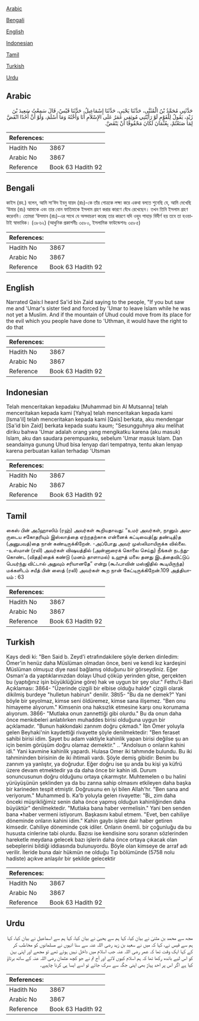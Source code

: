 [Arabic](#arabic)

[Bengali](#bengali)

[English](#english)

[Indonesian](#indonesian)

[Tamil](#tamil)

[Turkish](#turkish)

[Urdu](#urdu)

## Arabic


<div dir="rtl" lang="ar" style={{fontSize:'larger',backgroundColor:'#f8f9fa',padding:20}}>
حَدَّثَنِي مُحَمَّدُ بْنُ الْمُثَنَّى، حَدَّثَنَا يَحْيَى، حَدَّثَنَا إِسْمَاعِيلُ، حَدَّثَنَا قَيْسٌ، قَالَ سَمِعْتُ سَعِيدَ بْنَ زَيْدٍ، يَقُولُ لِلْقَوْمِ لَوْ رَأَيْتُنِي مُوثِقِي عُمَرُ عَلَى الإِسْلاَمِ أَنَا وَأُخْتُهُ وَمَا أَسْلَمَ، وَلَوْ أَنَّ أُحُدًا انْقَضَّ لِمَا صَنَعْتُمْ، بِعُثْمَانَ لَكَانَ مَحْقُوقًا أَنْ يَنْقَضَّ‏.‏
</div>
<div style={{backgroundColor:'#f8f9fa',padding:20, marginBottom: 10}}><table> <thead> <tr> <th>References:</th> <th></th> </tr> </thead> <tbody><tr><td>Hadith No</td><td>3867</td></tr><tr><td>Arabic No</td><td>3867</td></tr><tr><td>Reference</td><td>Book 63 Hadith 92</td></tr></tbody></table></div>

## Bengali


<div dir="ltr" lang="bn" style={{fontSize:'larger',backgroundColor:'#f8f9fa',padding:20}}>
কাইস (রহ.) বলেন, আমি সা‘ঈদ ইবনু যায়দ (রাঃ)-কে তাঁর গোত্রকে লক্ষ্য করে একথা বলতে শুনেছি যে, আমি দেখেছি ‘উমার (রাঃ) আমাকে এবং তার বোন ফাতিমাকে ইসলাম গ্রহণ করার কারণে বেঁধে রেখেছেন। তখন তিনি ইসলাম গ্রহণ করেননি। তোমরা ‘উসমান (রাঃ)-এর সাথে যে অসদাচরণ করেছ তার কারণে যদি ওহুদ পাহাড় বিদীর্ণ হয় তবে তা হওয়াটাই স্বাভাবিক। (৩৮৬২) (আধুনিক প্রকাশনীঃ ৩৫৮০, ইসলামিক ফাউন্ডেশনঃ ৩৫৮৫)
</div>
<div style={{backgroundColor:'#f8f9fa',padding:20, marginBottom: 10}}><table> <thead> <tr> <th>References:</th> <th></th> </tr> </thead> <tbody><tr><td>Hadith No</td><td>3867</td></tr><tr><td>Arabic No</td><td>3867</td></tr><tr><td>Reference</td><td>Book 63 Hadith 92</td></tr></tbody></table></div>

## English


<div dir="ltr" lang="en" style={{fontSize:'larger',backgroundColor:'#f8f9fa',padding:20}}>
Narrated Qais:I heard Sa'id bin Zaid saying to the people, "If you but saw me and 'Umar's sister tied and forced by 'Umar to leave Islam while he was not yet a Muslim. And if the mountain of Uhud could move from its place for the evil which you people have done to 'Uthman, it would have the right to do that
</div>
<div style={{backgroundColor:'#f8f9fa',padding:20, marginBottom: 10}}><table> <thead> <tr> <th>References:</th> <th></th> </tr> </thead> <tbody><tr><td>Hadith No</td><td>3867</td></tr><tr><td>Arabic No</td><td>3867</td></tr><tr><td>Reference</td><td>Book 63 Hadith 92</td></tr></tbody></table></div>

## Indonesian


<div dir="ltr" lang="id" style={{fontSize:'larger',backgroundColor:'#f8f9fa',padding:20}}>
Telah menceritakan kepadaku [Muhammad bin Al Mutsanna] telah menceritakan kepada kami [Yahya] telah menceritakan kepada kami [Isma'il] telah menceritakan kepada kami [Qais] berkata, aku mendengar [Sa'id bin Zaid] berkata kepada suatu kaum; "Sesungguhnya aku melihat diriku bahwa 'Umar adalah orang yang mengikatku karena (aku masuk) Islam, aku dan saudara perempuanku, sebelum 'Umar masuk Islam. Dan seandainya gunung Uhud bisa lenyap dari tempatnya, tentu akan lenyap karena perbuatan kalian terhadap 'Utsman
</div>
<div style={{backgroundColor:'#f8f9fa',padding:20, marginBottom: 10}}><table> <thead> <tr> <th>References:</th> <th></th> </tr> </thead> <tbody><tr><td>Hadith No</td><td>3867</td></tr><tr><td>Arabic No</td><td>3867</td></tr><tr><td>Reference</td><td>Book 63 Hadith 92</td></tr></tbody></table></div>

## Tamil


<div dir="ltr" lang="ta" style={{fontSize:'larger',backgroundColor:'#f8f9fa',padding:20}}>
கைஸ் பின் அபீஹாஸிம் (ரஹ்) அவர்கள் கூறியதாவது: “உமர் அவர்கள், நானும் அவருடைய சகோதரியும் இஸ்லாத்தை ஏற்றதற்காக என்னைக் கட்டிவைத்(து தண்டித்)த (அனுபவத்)தை நான் கண்டிருக்கிறேன். -அப்போது அவர் முஸ்லிமாயிருக்க வில்லை. -உஸ்மான் (ரலி) அவர்கள் விஷயத்தில் (அன்னாரைக் கொலை செய்து) நீங்கள் நடந்துகொண்ட (விதத்)தைக் கண்டு (மனம் தாளாமல்) உஹுத் மலை தனது இடத்தைவிட்டுப் பெயர்ந்து விட்டால் அதுவும் சரியானதே” என்று (கூஃபாவின் மஸ்ஜிதில் கூடியிருந்த) மக்களிடம் சயீத் பின் ஸைத் (ரலி) அவர்கள் கூற நான் கேட்டிருக்கிறேன்.109 அத்தியாயம் : 63
</div>
<div style={{backgroundColor:'#f8f9fa',padding:20, marginBottom: 10}}><table> <thead> <tr> <th>References:</th> <th></th> </tr> </thead> <tbody><tr><td>Hadith No</td><td>3867</td></tr><tr><td>Arabic No</td><td>3867</td></tr><tr><td>Reference</td><td>Book 63 Hadith 92</td></tr></tbody></table></div>

## Turkish


<div dir="ltr" lang="tr" style={{fontSize:'larger',backgroundColor:'#f8f9fa',padding:20}}>
Kays dedi ki: "Ben Said b. Zeyd'i etrafındakilere şöyle derken dinIedim: Ömer'in henüz daha Müslüman olmadan önce, beni ve kendi kız kardeşini Müslüman olmuşuz diye nasıl bağlamış olduğunu bir görseydiniz. Eğer Osman'a da yaptıklarınızdan dolayı Uhud çöküp yerinden gitse, gerçekten bu (yaptığınız işin büyüklüğüne göre) hak ve uygun bir şey olur." Fethu'l-Bari Açıklaması: 3864- "Üzerinde çizgili bir elbise olduğu halde" çizgili olarak dikilmiş burdeye "hulletun habirun" denilir. 38ti5- "Bu da ne demek?" Yani böyle bir şeyolmaz, kimse seni öldüremez, kimse sana ilişemez. "Ben onu himayeme alıyorum." Kimsenin ona haksızlık etmesine karşı onu korumama alıyorum. 3866- "Mutlaka onun zannettiği gibi olurdu." Bu da onun daha önce menkıbeleri anlatılırken muhaddes birisi olduğuna uygun bir açıklamadır. "Bunun hakkındaki zannım doğru çıkmadı." İbn Ömer yoluyla gelen Beyhaki'nin kaydettiği rivayette şöyle denilmektedir: "Ben feraset sahibi birisi idim. Şayet bu adam vaktiyle kahinlik yapan birisi değilse şu an için benim görüşüm doğru olamaz demektir." .. "Andolsun o onların kahini idi." Yani kavmine kahinlik yapardı. Hulasa Omer iki tahmınde bulundu. Bu iki tahmininden birisinin de iki ihtimali vardı. Şöyle demiş gibidir: Benim bu zannım ya yanlıştır, ya doğrudur. Eğer doğru ise şu anda bu kişi ya küfrü üzere devam etmektedir ya da daha önce bir kahin idi. Durum sonuncusunun doğru olduğunu ortaya çıkarmıştır. Muhtemelen o bu halini yürüyüşünün şeklinden ya da bu zanna sahip olmasını etkileyen daha başka bir karineden tespit etmiştir. Doğrusunu en iyi bilen AlIah'hr. "Ben sana and veriyorum." Muhammed b. Ka'b yoluyla gelen rivayette: "Bi_ zim daha önceki müşrikliğimiz senin daha önce yapmış olduğun kahinliğinden daha büyüktür" denilmektedir. "Mutlaka bana haber vermelisin." Yani ben senden bana •haber vermeni istiyorum. Başkasını kabul etmem. "Evet, ben cahiliye döneminde onların kahini idim." Kahin gaybı işlere dair haber getiren kimsedir. Cahiliye döneminde çok idiler. Onların önemli. bir çoğunluğu da bu hususta cinlerine tabi olurdu. Bazısı ise kendisine soru soranın sözlerinden hareketle meydana gelecek bazı işlerin daha önce ortaya çıkacak olan sebeplerini bildiği iddiasında bulunuyordu. Böyle olan kimseye de arraf adı verilir. İleride buna dair hükmün ne olduğu Tıp bölümünde (5758 nolu hadiste) açıkve anlaşılır bir şekilde gelecektir
</div>
<div style={{backgroundColor:'#f8f9fa',padding:20, marginBottom: 10}}><table> <thead> <tr> <th>References:</th> <th></th> </tr> </thead> <tbody><tr><td>Hadith No</td><td>3867</td></tr><tr><td>Arabic No</td><td>3867</td></tr><tr><td>Reference</td><td>Book 63 Hadith 92</td></tr></tbody></table></div>

## Urdu


<div dir="rtl" lang="ur" style={{fontSize:'larger',backgroundColor:'#f8f9fa',padding:20}}>
مجھ سے محمد بن مثنیٰ نے بیان کیا، کہا ہم سے یحییٰ نے بیان کیا، کہا ہم سے اسماعیل نے بیان کیا، کہا ہم سے قیس نے، کہا کہ میں نے سعید بن زید رضی اللہ عنہ سے سنا انہوں نے مسلمانوں کو مخاطب کر کے کہا ایک وقت تھا کہ عمر رضی اللہ عنہ جب اسلام میں داخل نہیں ہوئے تھے تو مجھے اور اپنی بہن کو اس لیے باندھ رکھا تھا کہ ہم اسلام کیوں لائے اور آج تم نے جو کچھ عثمان رضی اللہ عنہ کے ساتھ برتاؤ کیا ہے اگر اس پر احد پہاڑ بھی اپنی جگہ سے سرک جائے تو اسے ایسا ہی کرنا چاہیے۔
</div>
<div style={{backgroundColor:'#f8f9fa',padding:20, marginBottom: 10}}><table> <thead> <tr> <th>References:</th> <th></th> </tr> </thead> <tbody><tr><td>Hadith No</td><td>3867</td></tr><tr><td>Arabic No</td><td>3867</td></tr><tr><td>Reference</td><td>Book 63 Hadith 92</td></tr></tbody></table></div>
